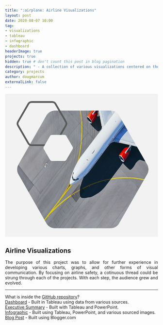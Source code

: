 ```yaml
---
title: ":airplane: Airline Visualizations"
layout: post
date: 2020-08-07 10:00
tag: 
- visualizations
- tableau
- infographic
- dashboard
headerImage: true
projects: true
hidden: true # don't count this post in blog pagination
description: " - A collection of various visualizations centered on the topic of Airline Safety."
category: projects
author: dougmarcum
externalLink: false
---
```


![Screenshot](/assets/images/airplane.png)

## Airline Visualizations    

<p align="justify">The purpose of this project was to allow for further experience in developing various charts, graphs, and other forms of visual communication. By focusing on airline safety, a cotinuous thread could be strung through each of the projects. With each step, the audience grew and evolved.</p>  

---

What is inside the [GitHub repository](https://github.com/MarcumDoug/Airline_Safety_Visuals_and_Charting)?  
[Dashboard](https://github.com/MarcumDoug/Airline_Safety_Visuals_and_Charting/blob/main/Dashboard/Report%20and%20Dashboard/Marcum_Doug_Dashboard_Project.pdf) - Built in Tableau using data from various sources.  
[Executive Summary](https://github.com/MarcumDoug/Airline_Safety_Visuals_and_Charting/blob/main/Executive%20Summary/Report%20and%20PowerPoint/Marcum_Doug_DSC640_Executive_Summary.pdf) - Built with Tableau and PowerPoint.  
[Infographic](https://github.com/MarcumDoug/Airline_Safety_Visuals_and_Charting/tree/main/Infographic/Infographic%20and%20Report) - Built using Tableau, PowerPoint, and various sourced images.  
[Blog Post](https://dsc640-doug-marcum.blogspot.com/) - Built using Blogger.com
